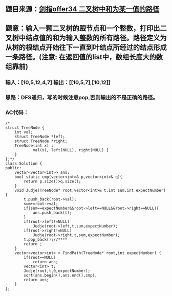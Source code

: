 ## 题目来源：[剑指offer34 二叉树中和为某一值的路径](https://www.nowcoder.com/practice/b736e784e3e34731af99065031301bca?tpId=13&tqId=11177&tPage=2&rp=2&ru=%2Fta%2Fcoding-interviews&qru=%2Fta%2Fcoding-interviews%2Fquestion-ranking)

## 题意：输入一颗二叉树的跟节点和一个整数，打印出二叉树中结点值的和为输入整数的所有路径。路径定义为从树的根结点开始往下一直到叶结点所经过的结点形成一条路径。(注意: 在返回值的list中，数组长度大的数组靠前)

### 输入：[10,5,12,4,7] 输出：[[10,5,7],[10,12]]

### 思路：DFS递归，写的时候注意pop,否则输出的不是正确的路径。

### AC代码：

```
/*
struct TreeNode {
	int val;
	struct TreeNode *left;
	struct TreeNode *right;
	TreeNode(int x) :
			val(x), left(NULL), right(NULL) {
	}
};*/
class Solution {
public:
    vector<vector<int>> ans;
    bool static cmp(vector<int>& p,vector<int>& q){
        return p.size()>q.size();
    }
    void Judje(TreeNode* root,vector<int>& t,int sum,int expectNumber){
        t.push_back(root->val);
        sum+=root->val;
        if(sum==expectNumber&&root->left==NULL&&root->right==NULL){
            ans.push_back(t);
        }
        if(root->left!=NULL)
            Judje(root->left,t,sum,expectNumber);
        if(root->right!=NULL)
            Judje(root->right,t,sum,expectNumber);
        t.pop_back();//****
        return ;
    }
    vector<vector<int> > FindPath(TreeNode* root,int expectNumber) {
        if(root==NULL)
            return ans;
        vector<int> t;
        Judje(root,t,0,expectNumber);
        sort(ans.begin(),ans.end(),cmp);
        return ans;
    }
};
```

